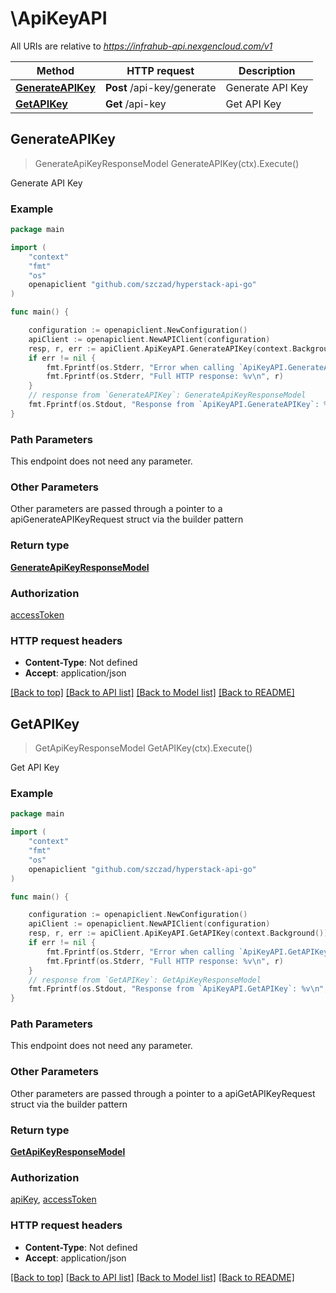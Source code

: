 # \ApiKeyAPI

All URIs are relative to *https://infrahub-api.nexgencloud.com/v1*

Method | HTTP request | Description
------------- | ------------- | -------------
[**GenerateAPIKey**](ApiKeyAPI.md#GenerateAPIKey) | **Post** /api-key/generate | Generate API Key
[**GetAPIKey**](ApiKeyAPI.md#GetAPIKey) | **Get** /api-key | Get API Key



## GenerateAPIKey

> GenerateApiKeyResponseModel GenerateAPIKey(ctx).Execute()

Generate API Key

### Example

```go
package main

import (
	"context"
	"fmt"
	"os"
	openapiclient "github.com/szczad/hyperstack-api-go"
)

func main() {

	configuration := openapiclient.NewConfiguration()
	apiClient := openapiclient.NewAPIClient(configuration)
	resp, r, err := apiClient.ApiKeyAPI.GenerateAPIKey(context.Background()).Execute()
	if err != nil {
		fmt.Fprintf(os.Stderr, "Error when calling `ApiKeyAPI.GenerateAPIKey``: %v\n", err)
		fmt.Fprintf(os.Stderr, "Full HTTP response: %v\n", r)
	}
	// response from `GenerateAPIKey`: GenerateApiKeyResponseModel
	fmt.Fprintf(os.Stdout, "Response from `ApiKeyAPI.GenerateAPIKey`: %v\n", resp)
}
```

### Path Parameters

This endpoint does not need any parameter.

### Other Parameters

Other parameters are passed through a pointer to a apiGenerateAPIKeyRequest struct via the builder pattern


### Return type

[**GenerateApiKeyResponseModel**](GenerateApiKeyResponseModel.md)

### Authorization

[accessToken](../README.md#accessToken)

### HTTP request headers

- **Content-Type**: Not defined
- **Accept**: application/json

[[Back to top]](#) [[Back to API list]](../README.md#documentation-for-api-endpoints)
[[Back to Model list]](../README.md#documentation-for-models)
[[Back to README]](../README.md)


## GetAPIKey

> GetApiKeyResponseModel GetAPIKey(ctx).Execute()

Get API Key

### Example

```go
package main

import (
	"context"
	"fmt"
	"os"
	openapiclient "github.com/szczad/hyperstack-api-go"
)

func main() {

	configuration := openapiclient.NewConfiguration()
	apiClient := openapiclient.NewAPIClient(configuration)
	resp, r, err := apiClient.ApiKeyAPI.GetAPIKey(context.Background()).Execute()
	if err != nil {
		fmt.Fprintf(os.Stderr, "Error when calling `ApiKeyAPI.GetAPIKey``: %v\n", err)
		fmt.Fprintf(os.Stderr, "Full HTTP response: %v\n", r)
	}
	// response from `GetAPIKey`: GetApiKeyResponseModel
	fmt.Fprintf(os.Stdout, "Response from `ApiKeyAPI.GetAPIKey`: %v\n", resp)
}
```

### Path Parameters

This endpoint does not need any parameter.

### Other Parameters

Other parameters are passed through a pointer to a apiGetAPIKeyRequest struct via the builder pattern


### Return type

[**GetApiKeyResponseModel**](GetApiKeyResponseModel.md)

### Authorization

[apiKey](../README.md#apiKey), [accessToken](../README.md#accessToken)

### HTTP request headers

- **Content-Type**: Not defined
- **Accept**: application/json

[[Back to top]](#) [[Back to API list]](../README.md#documentation-for-api-endpoints)
[[Back to Model list]](../README.md#documentation-for-models)
[[Back to README]](../README.md)

